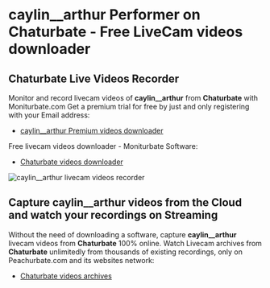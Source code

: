 # caylin__arthur Performer on Chaturbate - Free LiveCam videos downloader

## Chaturbate Live Videos Recorder

Monitor and record livecam videos of **caylin__arthur** from **Chaturbate** with Moniturbate.com
Get a premium trial for free by just and only registering with your Email address:
* [caylin__arthur Premium videos downloader](https://moniturbate.com/request-demo-licence-key.html)

Free livecam videos downloader - Moniturbate Software:
* [Chaturbate videos downloader](https://moniturbate.com/moniturbate-download-software.html)

![caylin__arthur livecam videos recorder](https://peachurnet.com/templates/moniturbate-software.png)


## Capture caylin__arthur videos from the Cloud and watch your recordings on Streaming

Without the need of downloading a software, capture **caylin__arthur** livecam videos from **Chaturbate** 100% online.
Watch Livecam archives from **Chaturbate** unlimitedly from thousands of existing recordings, only on Peachurbate.com and its websites network:
* [Chaturbate videos archives](https://peachurnet.com/)
